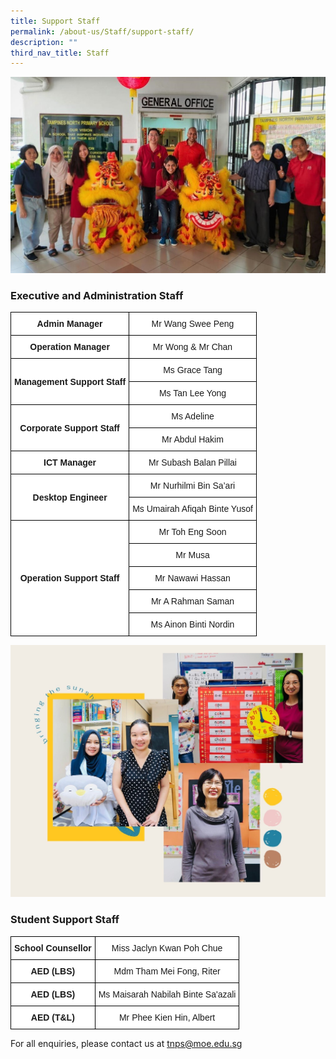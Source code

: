 ```yaml
---
title: Support Staff
permalink: /about-us/Staff/support-staff/
description: ""
third_nav_title: Staff
---
```

![](/images/EAS%201.jpeg)

### **Executive and Administration Staff**

<style type="text/css">
.tg  {border-collapse:collapse;border-spacing:0;margin:0px auto;}
.tg td{border-color:black;border-style:solid;border-width:1px;font-family:Arial, sans-serif;font-size:14px;
  overflow:hidden;padding:10px 5px;word-break:normal;}
.tg th{border-color:black;border-style:solid;border-width:1px;font-family:Arial, sans-serif;font-size:14px;
  font-weight:normal;overflow:hidden;padding:10px 5px;word-break:normal;}
.tg .tg-2g1l{background-color:#FFF;font-weight:bold;text-align:center;vertical-align:middle}
.tg .tg-f4yw{background-color:#FFF;text-align:center;vertical-align:middle}
</style>
<table class="tg">
<tbody>
  <tr>
    <td class="tg-2g1l">Admin Manager<br></td>
    <td class="tg-f4yw">Mr Wang Swee Peng<br></td>
  </tr>
  <tr>
    <td class="tg-2g1l">Operation Manager<br></td>
    <td class="tg-f4yw">Mr Wong &amp; Mr Chan<br></td>
  </tr>
  <tr>
    <td class="tg-2g1l" rowspan="2">Management Support Staff<br></td>
    <td class="tg-f4yw">Ms Grace Tang<br></td>
  </tr>
  <tr>
    <td class="tg-f4yw">Ms Tan Lee Yong<br></td>
  </tr>
  <tr>
    <td class="tg-2g1l" rowspan="2">Corporate Support Staff<br></td>
    <td class="tg-f4yw">Ms Adeline<br></td>
  </tr>

  <tr>
  <td class="tg-f4yw">Mr Abdul Hakim<br></td>
  </tr>
  <tr>
    <td class="tg-2g1l">ICT Manager<br></td>
    <td class="tg-f4yw">Mr Subash Balan Pillai<br></td>
  </tr>
  <tr>
    <td class="tg-2g1l" rowspan="2">Desktop Engineer<br></td>
    <td class="tg-f4yw">Mr Nurhilmi Bin Sa’ari<br></td>
  </tr>
  <tr>
    <td class="tg-f4yw">Ms Umairah Afiqah Binte Yusof<br></td>
  </tr>
  <tr>
    <td class="tg-2g1l" rowspan="5">Operation Support Staff<br></td>
    <td class="tg-f4yw">Mr Toh Eng Soon<br></td>
  </tr>
  <tr>
    <td class="tg-f4yw">Mr Musa</td>
  </tr>
  <tr>
    <td class="tg-f4yw">Mr Nawawi Hassan<br></td>
  </tr>
  <tr>
    <td class="tg-f4yw">Mr A Rahman Saman<br></td>
  </tr>
  <tr>
    <td class="tg-f4yw">Ms Ainon Binti Nordin</td>
  </tr>
</tbody>
</table>

![](/images/student%20support%20staff.jpeg)


### **Student Support Staff**

<style type="text/css">
.tg  {border-collapse:collapse;border-spacing:0;margin:0px auto;}
.tg td{border-color:black;border-style:solid;border-width:1px;font-family:Arial, sans-serif;font-size:14px;
  overflow:hidden;padding:10px 5px;word-break:normal;}
.tg th{border-color:black;border-style:solid;border-width:1px;font-family:Arial, sans-serif;font-size:14px;
  font-weight:normal;overflow:hidden;padding:10px 5px;word-break:normal;}
.tg .tg-f4yw{background-color:#FFF;text-align:center;vertical-align:middle}
</style>
<table class="tg">
<tbody>
  <tr>
    <td class="tg-2g1l">School Counsellor<br></td>
    <td class="tg-f4yw">Miss Jaclyn Kwan Poh Chue<br></td>
  </tr>
  <tr>
    <td class="tg-2g1l">AED (LBS)<br></td>
    <td class="tg-f4yw">Mdm Tham Mei Fong, Riter<br></td>
  </tr>
  <tr>
    <td class="tg-2g1l">AED (LBS)<br></td>
    <td class="tg-f4yw">Ms Maisarah Nabilah Binte Sa'azali<br></td>
  </tr>
  <tr>
    <td class="tg-2g1l">AED (T&amp;L)<br></td>
    <td class="tg-f4yw">Mr Phee Kien Hin, Albert</td>
  </tr>
</tbody>
</table>

For all enquiries, please contact us at [tnps@moe.edu.sg](mailto:tnps@moe.edu.sg)